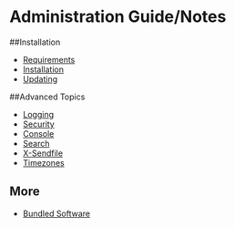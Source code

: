 Administration Guide/Notes
===========================


##Installation
- [Requirements](requirements.md)
- [Installation](installation.md)
- [Updating](updating.md)

##Advanced Topics
- [Logging](logging.md)
- [Security](security.md)
- [Console](console.md)
- [Search](search.md)
- [X-Sendfile](xsendfile.md)
- [Timezones](timezones.md)

## More
- [Bundled Software](bundled_software.md)
